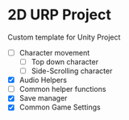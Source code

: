# 2D URP Project
Custom template for Unity Project

- [ ] Character movement
  - [ ] Top down character
  - [ ] Side-Scrolling character
- [x] Audio Helpers
- [ ] Common helper functions
- [x] Save manager
- [x] Common Game Settings
